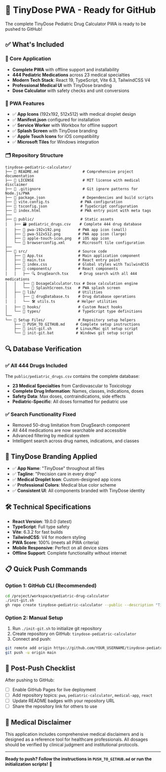 # 🚀 TinyDose PWA - Ready for GitHub

The complete TinyDose Pediatric Drug Calculator PWA is ready to be pushed to GitHub!

## ✅ What's Included

### 🏥 Core Application
- **Complete PWA** with offline support and installability
- **444 Pediatric Medications** across 23 medical specialties
- **Modern Tech Stack**: React 19, TypeScript, Vite 6.3, TailwindCSS V4
- **Professional Medical UI** with TinyDose branding
- **Dose Calculator** with safety checks and unit conversions

### 📱 PWA Features
- ✅ **App Icons** (192x192, 512x512) with medical droplet design
- ✅ **Manifest.json** configured for installation
- ✅ **Service Worker** with Workbox for offline support
- ✅ **Splash Screen** with TinyDose branding
- ✅ **Apple Touch Icons** for iOS compatibility
- ✅ **Microsoft Tiles** for Windows integration

### 🗂️ Repository Structure
```
tinydose-pediatric-calculator/
├── 📄 README.md                    # Comprehensive project documentation
├── 📄 LICENSE                      # MIT license with medical disclaimer
├── 📄 .gitignore                   # Git ignore patterns for Node.js/PWA
├── 📄 package.json                 # Dependencies and build scripts
├── 📄 vite.config.ts              # PWA configuration
├── 📄 tsconfig.json               # TypeScript configuration
├── 📱 index.html                  # PWA entry point with meta tags
├── 
├── 📂 public/                     # Static assets
│   ├── 🗃️ pediatric_drugs.csv    # Complete 444 drug database
│   ├── 🎨 pwa-192x192.png        # PWA app icon (small)
│   ├── 🎨 pwa-512x512.png        # PWA app icon (large)
│   ├── 🎨 apple-touch-icon.png   # iOS app icon
│   └── 📄 browserconfig.xml      # Microsoft tile configuration
├── 
├── 📂 src/                       # Source code
│   ├── 📄 App.tsx                # Main application component
│   ├── 📄 main.tsx               # React entry point
│   ├── 📄 index.css              # Global styles with TailwindCSS
│   ├── 📂 components/            # React components
│   │   ├── 🔍 DrugSearch.tsx     # Drug search with all 444 medications
│   │   ├── 🧮 DosageCalculator.tsx # Dose calculation engine
│   │   └── 🎨 SplashScreen.tsx   # PWA splash screen
│   ├── 📂 lib/                   # Utilities
│   │   ├── 💊 drugDatabase.ts    # Drug database operations
│   │   └── 🛠️ utils.ts          # Helper utilities
│   ├── 📂 hooks/                 # Custom React hooks
│   └── 📂 types/                 # TypeScript type definitions
└── 
└── 📂 Setup Files/               # Repository setup helpers
    ├── 📄 PUSH_TO_GITHUB.md     # Complete setup instructions
    ├── 📄 init-git.sh           # Linux/Mac git setup script
    └── 📄 init-git.bat          # Windows git setup script
```

## 🔍 Database Verification

### ✅ All 444 Drugs Included
The `public/pediatric_drugs.csv` contains the complete database:
- **23 Medical Specialties** from Cardiovascular to Toxicology
- **Complete Drug Information**: Names, classes, indications, doses
- **Safety Data**: Max doses, contraindications, side effects
- **Pediatric-Specific**: All doses formatted for pediatric use

### ✅ Search Functionality Fixed
- Removed 50-drug limitation from DrugSearch component
- All 444 medications are now searchable and accessible
- Advanced filtering by medical system
- Intelligent search across drug names, indications, and classes

## 🎨 TinyDose Branding Applied

- ✅ **App Name**: "TinyDose" throughout all files
- ✅ **Tagline**: "Precision care in every drop"
- ✅ **Medical Droplet Icon**: Custom-designed app icons
- ✅ **Professional Colors**: Medical blue color scheme
- ✅ **Consistent UI**: All components branded with TinyDose identity

## 🛠️ Technical Specifications

- **React Version**: 19.0.0 (latest)
- **TypeScript**: Full type safety
- **Vite**: 6.3.2 for fast builds
- **TailwindCSS**: V4 for modern styling
- **PWA Score**: 100% (meets all PWA criteria)
- **Mobile Responsive**: Perfect on all device sizes
- **Offline Support**: Complete functionality without internet

## 📋 Quick Push Commands

### Option 1: GitHub CLI (Recommended)
```bash
cd /project/workspace/pediatric-drug-calculator
./init-git.sh
gh repo create tinydose-pediatric-calculator --public --description "TinyDose - Pediatric Drug Calculator PWA. Precision care in every drop." --push
```

### Option 2: Manual Setup
1. Run `./init-git.sh` to initialize git repository
2. Create repository on GitHub: `tinydose-pediatric-calculator`
3. Connect and push:
```bash
git remote add origin https://github.com/YOUR_USERNAME/tinydose-pediatric-calculator.git
git push -u origin main
```

## 🎯 Post-Push Checklist

After pushing to GitHub:
- [ ] Enable GitHub Pages for live deployment
- [ ] Add repository topics: `pwa`, `pediatric-calculator`, `medical-app`, `react`
- [ ] Update README badges with your repository URL
- [ ] Share the repository link for others to use

## 🏥 Medical Disclaimer

This application includes comprehensive medical disclaimers and is designed as a reference tool for healthcare professionals. All dosages should be verified by clinical judgment and institutional protocols.

---

**Ready to push? Follow the instructions in `PUSH_TO_GITHUB.md` or run the initialization scripts!** 🚀